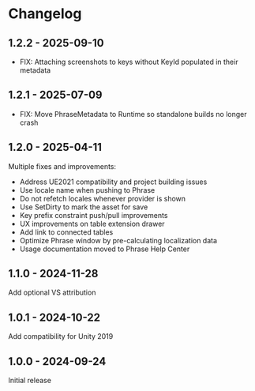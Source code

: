# Changelog

## 1.2.2 - 2025-09-10
- FIX: Attaching screenshots to keys without KeyId populated in their metadata

## 1.2.1 - 2025-07-09
- FIX: Move PhraseMetadata to Runtime so standalone builds no longer crash

## 1.2.0 - 2025-04-11

Multiple fixes and improvements:
* Address UE2021 compatibility and project building issues
* Use locale name when pushing to Phrase
* Do not refetch locales whenever provider is shown
* Use SetDirty to mark the asset for save
* Key prefix constraint push/pull improvements
* UX improvements on table extension drawer
* Add link to connected tables
* Optimize Phrase window by pre-calculating localization data
* Usage documentation moved to Phrase Help Center

## 1.1.0 - 2024-11-28

Add optional VS attribution

## 1.0.1 - 2024-10-22

Add compatibility for Unity 2019

## 1.0.0 - 2024-09-24

Initial release
